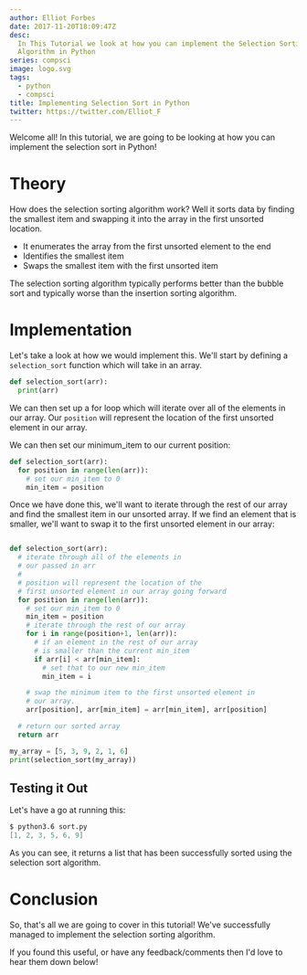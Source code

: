 ```yaml
---
author: Elliot Forbes
date: 2017-11-20T18:09:47Z
desc:
  In This Tutorial we look at how you can implement the Selection Sorting
  Algorithm in Python
series: compsci
image: logo.svg
tags:
  - python
  - compsci
title: Implementing Selection Sort in Python
twitter: https://twitter.com/Elliot_F
---
```


Welcome all! In this tutorial, we are going to be looking at how you can
implement the selection sort in Python!

# Theory

How does the selection sorting algorithm work? Well it sorts data by finding the
smallest item and swapping it into the array in the first unsorted location.

- It enumerates the array from the first unsorted element to the end
- Identifies the smallest item
- Swaps the smallest item with the first unsorted item

The selection sorting algorithm typically performs better than the bubble sort
and typically worse than the insertion sorting algorithm.

# Implementation

Let's take a look at how we would implement this. We'll start by defining a
`selection_sort` function which will take in an array.

```py
def selection_sort(arr):
  print(arr)
```

We can then set up a for loop which will iterate over all of the elements in our
array. Our `position` will represent the location of the first unsorted element
in our array.

We can then set our minimum_item to our current position:

```py
def selection_sort(arr):
  for position in range(len(arr)):
    # set our min_item to 0
    min_item = position
```

Once we have done this, we'll want to iterate through the rest of our array and
find the smallest item in our unsorted array. If we find an element that is
smaller, we'll want to swap it to the first unsorted element in our array:

```py

def selection_sort(arr):
  # iterate through all of the elements in
  # our passed in arr
  #
  # position will represent the location of the
  # first unsorted element in our array going forward
  for position in range(len(arr)):
    # set our min_item to 0
    min_item = position
    # iterate through the rest of our array
    for i in range(position+1, len(arr)):
      # if an element in the rest of our array
      # is smaller than the current min_item
      if arr[i] < arr[min_item]:
        # set that to our new min_item
        min_item = i

    # swap the minimum item to the first unsorted element in
    # our array.
    arr[position], arr[min_item] = arr[min_item], arr[position]

  # return our sorted array
  return arr

my_array = [5, 3, 9, 2, 1, 6]
print(selection_sort(my_array))
```

## Testing it Out

Let's have a go at running this:

```s
$ python3.6 sort.py
[1, 2, 3, 5, 6, 9]
```

As you can see, it returns a list that has been successfully sorted using the
selection sort algorithm.

# Conclusion

So, that's all we are going to cover in this tutorial! We've successfully
managed to implement the selection sorting algorithm.

If you found this useful, or have any feedback/comments then I'd love to hear
them down below!
